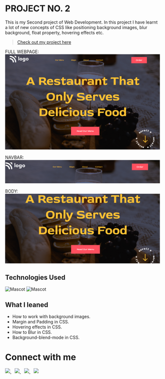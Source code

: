 # PROJECT NO. 2

This is my Second project of Web Development. In this project I have learnt a lot of new concepts of CSS like positioning background images, blur background, float property, hovering effects etc. 

> [Check out my project here](https://project-2-by-noman.netlify.app/)

FULL WEBPAGE:
![Project2]( /sc/full.png "proj2 image")

NAVBAR:
![Project2]( /sc/nav.PNG "proj2 image")

BODY:
![Project2]( /sc/body.PNG "pro21 image")





## Technologies Used

![Mascot](https://www.vectorlogo.zone/logos/w3_html5/w3_html5-icon.svg "mascot logo")
![Mascot](https://www.vectorlogo.zone/logos/w3_css/w3_css-icon.svg "mascot logo")


## What I leaned

- How to work with background images.
- Margin and Padding in CSS.
- Hovering effects in CSS.
- How to Blur in CSS.
- Background-blend-mode in CSS.



# Connect with me

   <a href="https://www.linkedin.com/in/mughninoman97/" >
    <img width="30px" src="https://www.vectorlogo.zone/logos/linkedin/linkedin-icon.svg" />
  </a>&ensp;
  <a href="https://twitter.com/mughninoman97">
    <img width="30px" src="https://www.vectorlogo.zone/logos/twitter/twitter-official.svg" />
  </a>&ensp;
  <a href="https://www.instagram.com/mughninoman97/">
    <img width="30px" src="https://www.vectorlogo.zone/logos/instagram/instagram-icon.svg" />
  </a>&ensp;
  <a href="https://abdulmughninoman.hashnode.dev/">
  <img width="30px" src="https://cdn.hashnode.com/res/hashnode/image/upload/v1611902473383/CDyAuTy75.png?auto=compress" />
  </a>

